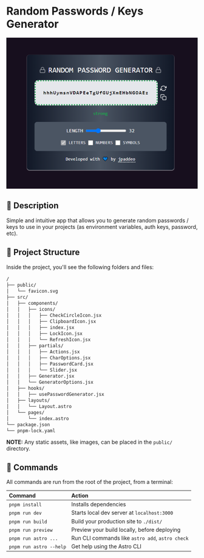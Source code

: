 # Random Passwords / Keys Generator
<div align="center">

![lookslike](/public/ss_password_generator.png)

</div>

## 📃 Description
Simple and intuitive app that allows you to generate random passwords / keys to use in your projects (as environment variables, auth keys, password, etc).

## 🚀 Project Structure

Inside the project, you'll see the following folders and files:

```
/
├── public/
│   └── favicon.svg
├── src/
│   ├── components/
│   │   ├── icons/
│   │   │   ├── CheckCircleIcon.jsx
│   │   │   ├── ClipboardIcon.jsx
│   │   │   ├── index.jsx
│   │   │   ├── LockIcon.jsx
│   │   │   └── RefreshIcon.jsx
│   │   ├── partials/
│   │   │   ├── Actions.jsx
│   │   │   ├── CharOptions.jsx
│   │   │   ├── PasswordCard.jsx
│   │   │   └── Slider.jsx
│   │   ├── Generator.jsx
│   │   └── GeneratorOptions.jsx
│   ├── hooks/
│   │   ├── usePasswordGenerator.jsx
│   ├── layouts/
│   │   └── Layout.astro
│   └── pages/
│       └── index.astro
└── package.json
└── pnpm-lock.yaml
```

**NOTE:** Any static assets, like images, can be placed in the `public/` directory.

## 🧞 Commands

All commands are run from the root of the project, from a terminal:

| Command                | Action                                           |
| :--------------------- | :----------------------------------------------- |
| `pnpm install`          | Installs dependencies                            |
| `pnpm run dev`          | Starts local dev server at `localhost:3000`      |
| `pnpm run build`        | Build your production site to `./dist/`          |
| `pnpm run preview`      | Preview your build locally, before deploying     |
| `pnpm run astro ...`    | Run CLI commands like `astro add`, `astro check` |
| `pnpm run astro --help` | Get help using the Astro CLI                     |

